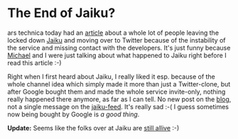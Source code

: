 # The End of Jaiku?

ars technica today had an [article](http://arstechnica.com/news.ars/post/20080108-jaiku-users-flee-to-twitter-as-a-result-of-googles-neglect.html) about a whole lot of people leaving
the locked down [Jaiku](http://jaiku.com/) and moving over to Twitter because of the instability of
the service and missing contact with the developers. It's just funny because
[Michael](http://twitter.com/crashproof) and I were just talking about 
what happened to Jaiku right before I read this article :-)

Right when I first heard about Jaiku, I really liked it esp.
because of the whole channel idea which simply made it more than just a 
Twitter-clone, but after Google bought them and made
the whole service invite-only, nothing really happened there anymore, as
far as I can tell. No new post on the [blog](http://www.jaiku.com/blog/), not
a single message on the [jaiku-feed](http://jaiku.jaiku.com/). It's really sad :-(
I guess sometimes now being bought by Google is *a good thing*.

**Update:** Seems like the folks over at Jaiku are [still allive](http://www.jaiku.com/blog/2008/01/10/weve-joined-google-now-what/) :-)